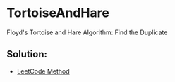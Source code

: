 # TortoiseAndHare
Floyd's Tortoise and Hare Algorithm: Find the Duplicate

## Solution:
- [LeetCode Method](https://leetcode.com/problems/find-the-duplicate-number/)
